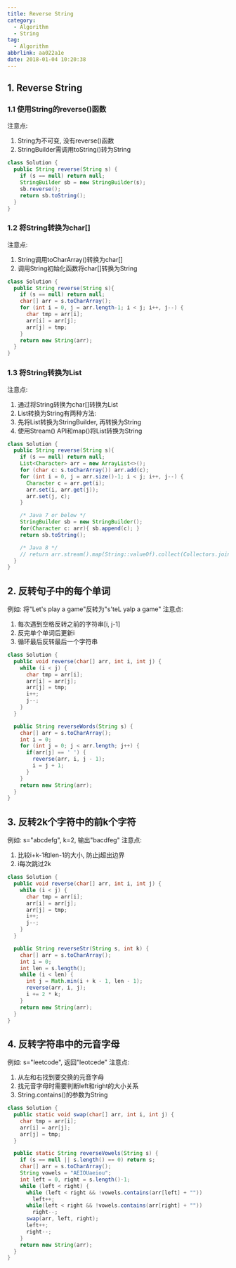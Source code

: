 ```yaml
---
title: Reverse String
category:
  - Algorithm
  - String
tag:
  - Algorithm
abbrlink: aa022a1e
date: 2018-01-04 10:20:38
---
```


## 1. Reverse String
### 1.1 使用String的reverse()函数
注意点:
1. String为不可变, 没有reverse()函数
2. StringBuilder需调用toString()转为String

```java
class Solution {
  public String reverse(String s) {
    if (s == null) return null;
    StringBuilder sb = new StringBuilder(s);
    sb.reverse();
    return sb.toString();
  }
}
```

### 1.2 将String转换为char[]
注意点:
1. String调用toCharArray()转换为char[]
2. 调用String初始化函数将char[]转换为String

```java
class Solution {
  public String reverse(String s){
    if (s == null) return null;
    char[] arr = s.toCharArray();
    for (int i = 0, j = arr.length-1; i < j; i++, j--) {
      char tmp = arr[i];
      arr[i] = arr[j];
      arr[j] = tmp;
    }
    return new String(arr);
  }
}
```

### 1.3 将String转换为List
注意点:
1. 通过将String转换为char[]转换为List<Character>
2. List转换为String有两种方法:
  1. 先将List转换为StringBuilder, 再转换为String
  2. 使用Stream() API和map()将List转换为String

```java
class Solution {
  public String reverse(String s){
    if (s == null) return null;
    List<Character> arr = new ArrayList<>();
    for (char c: s.toCharArray()) arr.add(c);
    for (int i = 0, j = arr.size()-1; i < j; i++, j--) {
      Character c = arr.get(i);
      arr.set(i, arr.get(j));
      arr.set(j, c);
    }

    /* Java 7 or below */
    StringBuilder sb = new StringBuilder();
    for(Character c: arr){ sb.append(c); }
    return sb.toString();

    /* Java 8 */
    // return arr.stream().map(String::valueOf).collect(Collectors.joining());
  }
}
```



## 2. 反转句子中的每个单词
例如: 将"Let's play a game"反转为"s'teL yalp a game"
注意点:
1. 每次遇到空格反转之前的字符串[i, j-1]
2. 反完单个单词后更新i
3. 循环最后反转最后一个字符串

```java
class Solution {
  public void reverse(char[] arr, int i, int j) {
    while (i < j) {
      char tmp = arr[i];
      arr[i] = arr[j];
      arr[j] = tmp;
      i++;
      j--;
    }
  }

  public String reverseWords(String s) {
    char[] arr = s.toCharArray();
    int i = 0;
    for (int j = 0; j < arr.length; j++) {
      if(arr[j] == ' ') {
        reverse(arr, i, j - 1);
        i = j + 1;
      }
    }
    return new String(arr);
  }
}
```



## 3. 反转2k个字符中的前k个字符
例如: s="abcdefg", k=2, 输出"bacdfeg"
注意点:
1. 比较i+k-1和len-1的大小, 防止j超出边界
2. i每次跳过2k

```java
class Solution {
  public void reverse(char[] arr, int i, int j) {
    while (i < j) {
      char tmp = arr[i];
      arr[i] = arr[j];
      arr[j] = tmp;
      i++;
      j--;
    }
  }

  public String reverseStr(String s, int k) {
    char[] arr = s.toCharArray();
    int i = 0;
    int len = s.length();
    while (i < len) {
      int j = Math.min(i + k - 1, len - 1);
      reverse(arr, i, j);
      i += 2 * k;
    }
    return new String(arr);
  }
}
```



## 4. 反转字符串中的元音字母
例如: s="leetcode", 返回"leotcede"
注意点: 
1. 从左和右找到要交换的元音字母
2. 找元音字母时需要判断left和right的大小关系
3. String.contains()的参数为String

```java
class Solution {
  public static void swap(char[] arr, int i, int j) {
    char tmp = arr[i];
    arr[i] = arr[j];
    arr[j] = tmp;
  }

  public static String reverseVowels(String s) {
    if (s == null || s.length() == 0) return s;
    char[] arr = s.toCharArray();
    String vowels = "AEIOUaeiou";
    int left = 0, right = s.length()-1;
    while (left < right) {
      while (left < right && !vowels.contains(arr[left] + ""))
        left++;
      while(left < right && !vowels.contains(arr[right] + ""))
        right--;
      swap(arr, left, right);
      left++;
      right--;
    }
    return new String(arr);
  }
}
```
